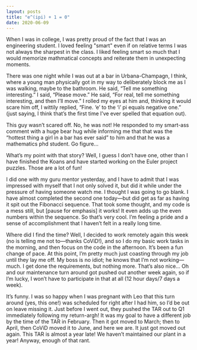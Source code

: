 ```yaml
---
layout: posts
title: "e^(ipi) + 1 = 0"
date: 2020-06-09
---
```



When I was in college, I was pretty proud of the fact that I was an engineering student.  I loved feeling "smart" even if on relative terms I was not always the sharpest in the class.  I liked feeling smart so much that I would memorize mathmatical concepts and reiterate them in unexpecting moments.

There was one night while I was out at a bar in Urbana-Champagn, I think, where a young man physically got in my way to deliberately block me as I was walking, maybe to the bathroom.  He said, “Tell me something interesting.”  I said, “Please move.”  He said, “For real, tell me something interesting, and then I’ll move.”  I rolled my eyes at him and, thinking it would scare him off, I wittily replied, “Fine.  ‘e’ to the ‘i’ pi equals negative one.” (just saying, I think that’s the first time I’ve ever spelled that equation out).

This guy wasn’t scared off.  No, he was not!  He responded to my smart-ass comment with a huge bear hug while informing me that that was the “hottest thing a girl in a bar has ever said” to him and that he was a mathematics phd student.  Go figure…

What’s my point with that story?  Well, I guess I don’t have one, other than I have finished the Koans and have started working on the Euler project puzzles.  Those are a lot of fun!  

I did one with my guru mentor yesterday, and I have to admit that I was impressed with myself that I not only solved it, but did it while under the pressure of having someone watch me.  I thought I was going to go blank.  I have almost completed the second one today—but did get as far as having it spit out the Fibonacci sequence.  That took some thought, and my code is a mess still, but [pause for emphasis] it works!  It even adds up the even numbers within the sequence.   So that’s very cool.  I’m feeling a pride and a sense of accomplishment that I haven’t felt in a really long time.  

Where did I find the time?  Well, I decided to work remotely again this week (no is telling me not to—thanks CoViD!), and so I do my basic work tasks in the morning, and then focus on the code in the afternoon.  It’s been a fun change of pace.  At this point, I’m pretty much just coasting through my job until they lay me off.  My boss is no idiot; he knows that I’m not working—much.  I get done the requirements, but nothing more.  That’s also nice…  Oh and our maintenance turn around got pushed out another week again, so if I’m lucky, I won’t have to participate in that at all (12 hour days/7 days a week).  

It’s funny.  I was so happy when I was pregnant with Leo that this turn around (yes, this one!) was scheduled for right after I had him, so I’d be out on leave missing it.  Just before I went out, they pushed the TAR out to Q1 immediately following my return-argh!  It was my goal to have a different job by the time of the TAR in February.  Then it got moved to March; then to April, then CoViD moved it to June, and here we are.  It just got moved out again.  This TAR is almost a year late!  We haven’t maintained our plant in a year!  Anyway, enough of that rant.


